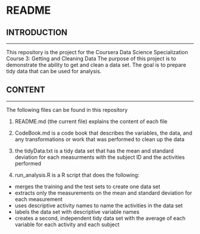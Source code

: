 # README

## INTRODUCTION
------------

This repository is the project for the Coursera Data Science Specialization Course 3: Getting and Cleaning Data The purpose of this project is to demonstrate the ability to get and clean a data set. The goal is to prepare tidy data that can be used for analysis.

## CONTENT
-------

The following files can be found in this repository

1.  README.md (the current file) explains the content of each file

2.  CodeBook.md is a code book that describes the variables, the data, and any transformations or work that was performed to clean up the data

3.  the tidyData.txt is a tidy data set that has the mean and standard deviation for each measurments with the subject ID and the activities performed

4.  run_analysis.R is a R script that does the following:

-   merges the training and the test sets to create one data set
-   extracts only the measurements on the mean and standard deviation for each measurement
-   uses descriptive activity names to name the activities in the data set
-   labels the data set with descriptive variable names
-   creates a second, independent tidy data set with the average of each variable for each activity and each subject
